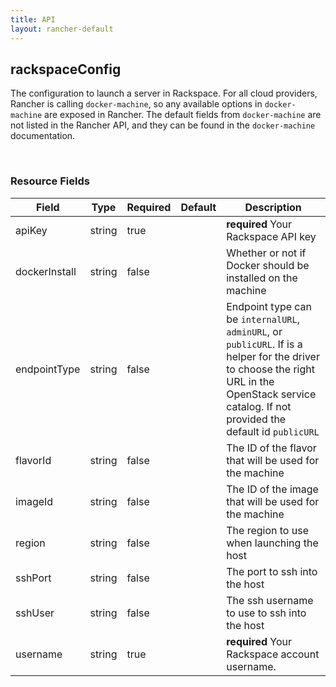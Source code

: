 ```yaml
---
title: API
layout: rancher-default
---
```


## rackspaceConfig


The configuration to launch a server in Rackspace. For all cloud providers, Rancher is calling `docker-machine`, so any available options in `docker-machine` are exposed in Rancher. The default fields from `docker-machine` are not listed in the Rancher API, and they can be found in the `docker-machine` documentation.

​​
### Resource Fields

Field | Type | Required | Default | Description
---|---|---|---|---
apiKey | string | true | <no value> | <strong>required</strong> Your Rackspace API key
dockerInstall | string | false | <no value> | Whether or not if Docker should be installed on the machine
endpointType | string | false | <no value> | Endpoint type can be `internalURL`, `adminURL`, or` publicURL`. If is a helper for the driver to choose the right URL in the OpenStack service catalog. If not provided the default id `publicURL`
flavorId | string | false | <no value> | The ID of the flavor that will be used for the machine
imageId | string | false | <no value> | The ID of the image that will be used for the machine
region | string | false | <no value> | The region to use when launching the host
sshPort | string | false | <no value> | The port to ssh into the host
sshUser | string | false | <no value> | The ssh username to use to ssh into the host
username | string | true | <no value> | <strong>required</strong> Your Rackspace account username.


